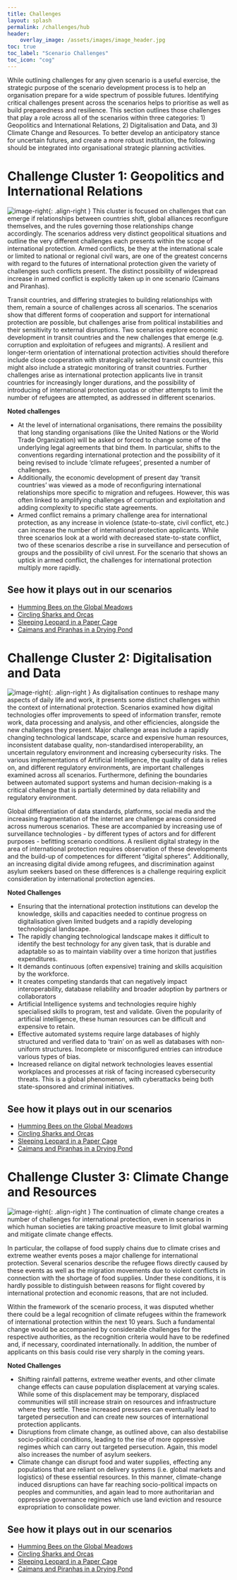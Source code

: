 ```yaml
---
title: Challenges
layout: splash
permalink: /challenges/hub
header:
    overlay_image: /assets/images/image_header.jpg
toc: true
toc_label: "Scenario Challenges"
toc_icon: "cog"
---
```


While outlining challenges for any given scenario is a useful exercise, the strategic purpose of the scenario development process is to help an organisation prepare for a wide spectrum of possible futures. Identifying critical challenges present across the scenarios helps to prioritise as well as build preparedness and resilience. This section outlines those challenges that play a role across all of the scenarios within three categories: 1) Geopolitics and International Relations, 2) Digitalisation and Data, and 3) Climate Change and Resources. To better develop an anticipatory stance for uncertain futures, and create a more robust institution, the following should be integrated into organisational strategic planning activities. 

# Challenge Cluster 1: Geopolitics and International Relations

![image-right](/foresightinteractive/assets/images/Geopolitics.jpg){: .align-right }
This cluster is focused on challenges that can emerge if relationships between countries shift, global alliances reconfigure themselves, and the rules governing those relationships change accordingly. The scenarios address very distinct geopolitical situations and outline the very different challenges each presents within the scope of international protection. Armed conflicts, be they at the international scale or limited to national or regional civil wars, are one of the greatest concerns with regard to the futures of international protection given the variety of challenges such conflicts present. The distinct possibility of widespread increase in armed conflict is explicitly taken up in one scenario (Caimans and Piranhas).

Transit countries, and differing strategies to building relationships with them, remain a source of challenges across all scenarios. The scenarios show that different forms of cooperation and support for international protection are possible, but challenges arise from political instabilities and their sensitivity to external disruptions. Two scenarios explore economic development in transit countries and the new challenges that emerge (e.g. corruption and exploitation of refugees and migrants). A resilient and longer-term orientation of international protection activities should therefore include close cooperation with strategically selected transit countries, this might also include a strategic monitoring of transit countries. Further challenges arise as international protection applicants live in transit countries for increasingly longer durations, and the possibility of introducing of international protection quotas or other attempts to limit the number of refugees are attempted, as addressed in different scenarios.

**Noted challenges**

* At the level of international organisations, there remains the possibility that long standing organisations (like the United Nations or the World Trade Organization) will be asked or forced to change some of the underlying legal agreements that bind them. In particular, shifts to the conventions regarding international protection and the possibility of it being revised to include ‘climate refugees’, presented a number of challenges.  
* Additionally, the economic development of present day ‘transit countries’ was viewed as a mode of reconfiguring international relationships more specific to migration and refugees. However, this was often linked to amplifying challenges of corruption and exploitation and adding complexity to specific state agreements.
* Armed conflict remains a primary challenge area for international protection, as any increase in violence (state-to-state, civil conflict, etc.) can increase the number of international protection applicants. While three scenarios look at a world with decreased state-to-state conflict, two of these scenarios describe a rise in surveillance and persecution of groups and the possibility of civil unrest. For the scenario that shows an uptick in armed conflict, the challenges for international protection multiply more rapidly.   

## See how it plays out in our scenarios

* [Humming Bees on the Global Meadows](/foresightinteractive/scenarios/yellow/#geo-political-challenges)
* [Circling Sharks and Orcas](/foresightinteractive/scenarios/blue/#geo-political-challenges)
* [Sleeping Leopard in a Paper Cage](/foresightinteractive/scenarios/green/#geo-political-challenges)
* [Caimans and Piranhas in a Drying Pond](/foresightinteractive/scenarios/red/#geo-political-challenges)


# Challenge Cluster 2: Digitalisation and Data

![image-right](/foresightinteractive/assets/images/Digitalization.jpg){: .align-right }
As digitalisation continues to reshape many aspects of daily life and work, it presents some distinct challenges within the context of international protection. Scenarios examined how digital technologies offer improvements to speed of information transfer, remote work, data processing and analysis, and other efficiencies, alongside the new challenges they present. Major challenge areas include a rapidly changing technological landscape, scarce and expensive human resources, inconsistent database quality, non-standardised interoperability, an uncertain regulatory environment and increasing cybersecurity risks. The various implementations of Artificial Intelligence, the quality of data is relies on, and different regulatory environments, are important challenges examined across all scenarios. Furthermore, defining the boundaries between automated support systems and human decision-making is a critical challenge that is partially determined by data reliability and regulatory environment.

Global differentiation of data standards, platforms, social media and the increasing fragmentation of the internet are challenge areas considered across numerous scenarios. These are accompanied by increasing use of surveillance technologies - by different types of actors and for different purposes - befitting scenario conditions. A resilient digital strategy in the area of international protection requires observation of these developments and the build-up of competences for different “digital spheres”. Additionally, an increasing digital divide among refugees, and discrimination against asylum seekers based on these differences is a challenge requiring explicit consideration by international protection agencies.

**Noted Challenges** 

* Ensuring that the international protection institutions can develop the knowledge, skills and capacities needed to continue progress on digitalisation given limited budgets and a rapidly developing technological landscape. 
* The rapidly changing technological landscape makes it difficult to identify the best technology for any given task, that is durable and adaptable so as to maintain viability over a time horizon that justifies expenditures.
* It demands continuous (often expensive) training and skills acquisition by the workforce.
* It creates competing standards that can negatively impact interoperability, database reliability and broader adoption by partners or collaborators
* Artificial Intelligence systems and technologies require highly specialised skills to program, test and validate. Given the popularity of artificial intelligence, these human resources can be difficult and expensive to retain.
* Effective automated systems require large databases of highly structured and verified data to ‘train’ on as well as databases with non-uniform structures. Incomplete or misconfigured entries can introduce various types of bias. 
* Increased reliance on digital network technologies leaves essential workplaces and processes at risk of facing increased cybersecurity threats. This is a global phenomenon, with cyberattacks being both state-sponsored and criminal initiatives. 

## See how it plays out in our scenarios

* [Humming Bees on the Global Meadows](/foresightinteractive/scenarios/yellow/#digitalisation-and-data-challenges)
* [Circling Sharks and Orcas](/foresightinteractive/scenarios/blue/#digitalisation-and-data-challenges)
* [Sleeping Leopard in a Paper Cage](/foresightinteractive/scenarios/green/#digitalisation-and-data-challenges)
* [Caimans and Piranhas in a Drying Pond](/foresightinteractive/scenarios/red/#digitalisation-and-data-challenges)

# Challenge Cluster 3: Climate Change and Resources

![image-right](/foresightinteractive/assets/images/ClimateChangeResources.jpg){: .align-right }
The continuation of climate change creates a number of challenges for international protection, even in scenarios in which human societies are taking proactive measure to limit global warming and mitigate climate change effects.

In particular, the collapse of food supply chains due to climate crises and extreme weather events poses a major challenge for international protection. Several scenarios describe the refugee flows directly caused by these events as well as the migration movements due to violent conflicts in connection with the shortage of food supplies. Under these conditions, it is hardly possible to distinguish between reasons for flight covered by international protection and economic reasons, that are not included. 

Within the framework of the scenario process, it was disputed whether there could be a legal recognition of climate refugees within the framework of international protection within the next 10 years. Such a fundamental change would be accompanied by considerable challenges for the respective authorities, as the recognition criteria would have to be redefined and, if necessary, coordinated internationally. In addition, the number of applicants on this basis could rise very sharply in the coming years.

**Noted Challenges**
* Shifting rainfall patterns, extreme weather events, and other climate change effects can cause population displacement at varying scales. While some of this displacement may be temporary, displaced communities will still increase strain on resources and infrastructure where they settle. These increased pressures can eventually lead to targeted persecution and can create new sources of international protection applicants. 
* Disruptions from climate change, as outlined above, can also destabilise socio-political conditions, leading to the rise of more oppressive regimes which can carry out targeted persecution. Again, this model also increases the number of asylum seekers.  
* Climate change can disrupt food and water supplies, effecting any populations that are reliant on delivery systems (i.e. global markets and logistics) of these essential resources. In this manner, climate-change induced disruptions can have far reaching socio-political impacts on peoples and communities, and again lead to more authoritarian and oppressive governance regimes which use land eviction and resource expropriation to consolidate power. 

## See how it plays out in our scenarios

* [Humming Bees on the Global Meadows](/foresightinteractive/scenarios/yellow/#climate-change-challenges)
* [Circling Sharks and Orcas](/foresightinteractive/scenarios/blue/#climate-change-challenges)
* [Sleeping Leopard in a Paper Cage](/foresightinteractive/scenarios/green/#climate-change-challenges)
* [Caimans and Piranhas in a Drying Pond](/foresightinteractive/scenarios/red/#climate-change-challenges)
